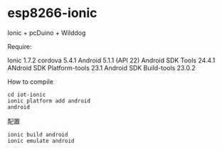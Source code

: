 # esp8266-ionic
Ionic + pcDuino + Wilddog

Require:

Ionic 1.7.2
cordova 5.4.1
Android 5.1.1 (API 22)
Android SDK Tools 24.4.1
ANdroid SDK Platform-tools 23.1
Android SDK Build-tools 23.0.2


How to compile

```
cd iot-ionic
ionic platform add android
android
```

配置

```
ionic build android
ionic emulate android
```
